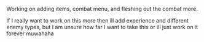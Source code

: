 Working on adding items, combat menu, and fleshing out the combat more.

If I really want to work on this more then ill add experience and different enemy types, but I am unsure how far I want to take this or ill just work on it forever muwahaha
